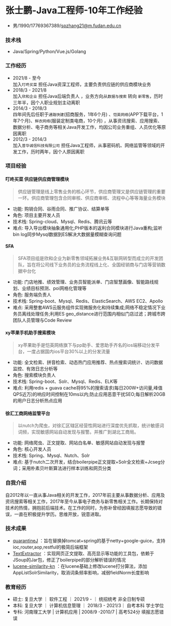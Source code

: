 
# 张士鹏-Java工程师-10年工作经验

 - 男/1990/17769367389/spzhang21@m.fudan.edu.cn
 
### 技术栈
 - Java/Spring/Python/Vue.js/Golang

### 工作经历

- 2021/8 - 至今<br>      加入`叮咚买菜` 担任Java资深工程师，主要负责供应链的供应商模块业务
- 2018/3 - 2021/8<br>   加入`欣和企业` 担任Java后端负责人 ，业务方向从`数据与搜索` 转向 `新零售`，历时三年半，因个人职业规划主动离职
- 2014/3 - 2018/3<br>  四年间先后任职于`通路快建`(招商服务，1年6个月) 、`恺英网络`(APP下载平台，1年7个月)、`鲜衣网络`(服装定制类电商，10个月) ，从事资讯搜索、应用搜索、数据分析、电子商务等相关Java开发工作，均因公司业务重组、人员优化等原因离职
- 2012/3 - 2014/3<br>  加入`普华诚信科技有限公司` 担任Java工程师，从事密码机、网络监管等领域的开发工作，历时两年，因个人原因离职

### 项目经验

#### 叮咚买菜 供应链供应商管理模块
>  供应链管理是线上零售业务的核心环节，供应商管理又是供应链管理的重要一环。供应商管理包含合同审核、供应商审核、流程中心等等海量业务模块
 
 - 功能: 购销合同、谷雨合同、推广协议、结算单等
 - 角色: 项目主要开发人员
 - 技术栈: Spring-cloud、Mysql、Redis、腾讯云等
 - 难点: 导入导出模块抽象通用化;PHP版本的返利合同模块进行Java重构;监听bin log同步Mysql数据到ES解决大数据量模糊查询问题

#### SFA
>  SFA项目组是欣和企业为新零售领域拓展业务&互联网转型而成立的开发团队，旨在将公司线下业务员的业务流程线上化、全国经销商与门店等营销数据中台化
 
 - 功能: 门店地推、绩效管理、业务员智能派单、门店智慧画像、智能路线规划、业绩目标预测、poi网格化管理等
 - 角色: 服务端负责人
 - 技术栈: Spring-boot、Mysql、Redis、ElasticSearch、AWS EC2、Apollo
 - 难点: 采用整套AWS云服务组件实现微服务化和持续集成;网络不稳定情况下业务员离线处理任务;利用ES geo_distance进行范围内相似门店过滤；跨城市跨团队人员管理与Code Review
 
#### xy苹果手机助手搜索模块
>  xy苹果助手是恺英网络旗下与pp助手、爱思助手齐名的ios端移动分发平台，一度占据国内ios平台30%以上的分发流量
 
 - 功能: 全文检索、拼音检索、动态热门应用推荐、热点搜索词统计、访问数据监控、有效日志分析等
 - 角色: 搜索模块负责人
 - 技术栈: Spring-boot、Solr、Mysql、Redis、ELK等
 - 难点: 利用redis + guava cache将95%的搜索请求(每日200W+访问量,峰值QPS近万)的响应时间控制在10ms以内;防止应用恶意干扰SEO;每日解析20GB的用户日志分析热点应用

 
 #### 徐汇工商网络监管平台
 >  以nutch为爬虫，对徐汇区辖区经营性网站进行深度优先抓取，统计敏感词词频，实现敏感网站自动发现与报警。并推广到湖北工商局。
  
  - 功能: 网络爬虫、正文提取、网站白名单、敏感网站自动发现与报警
  - 角色: 核心开发人员
  - 技术栈: Spring、Mysql、Nutch、Solr
  - 难点: 基于nutch二次开发，结合boilerpipe正文提取+Solr全文检索+Jcseg分词；采用朴素贝叶斯算法进行样本训练和网页分类

### 自我介绍
自2012年以一直从事Java相关的开发工作，2017年前主要从事数据分析、应用及资讯搜索等相关工作，2017年至今从事电子商务与新零售相关工作。长期保持对技术的热情，拥抱前后端技术。在工作的同时，为弥补曾经因填报志愿导致的错误，一直在积极提升学历。思维开放，锐意进取。

### 技术成果

- [quarantineJ](https://github.com/rongjoker/quarantineJ) ：旨在替换掉tomcat+spring的基于netty+google-guice，支持ioc,router,aop,restful的极简后端框架 
- [TextExtractor](https://github.com/rongjoker/TextExtractor) ：实现网页正文提取、高亮显示等功能的工具包，依赖于JSoup的Jar包，修正了boilerpipe的部分解析错误的情况
- [lucene-similarity-kn](https://github.com/rongjoker/lucene-similarity-kn) ：在lucene基础上修改lucene打分算法，添加AppListSolrSimilarity，取消词条频率影响，减弱fieldNorm长度影响 

### 教育经历

 - 硕士: 复旦大学 ｜ 软件工程 ｜ 2021/9 - ｜ 统招统考 非全日制专硕
 - 本科: 复旦大学 ｜ 计算机信息管理 ｜ 2018/3 - 2021/3｜ 自考本科  学士学位
 - 专科: 河南理工大学 | 计算机应用 | 2008/9 -2010/7 | 高考524分  填报志愿错误






